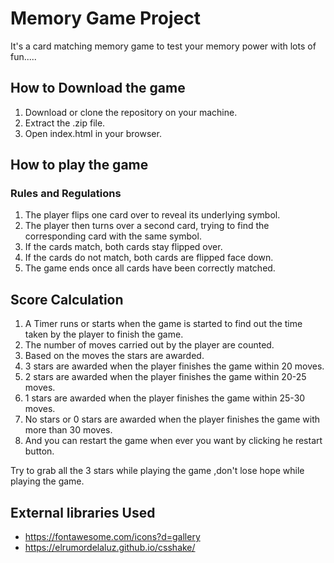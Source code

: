 # Memory Game Project

It's a card matching memory game to test your memory power with lots of fun.....

## How to Download the game

1. Download or clone the repository on your machine.
2. Extract the .zip file.
3. Open index.html in your browser.

## How to play the game

### Rules and Regulations

1. The player flips one card over to reveal its underlying symbol.
2. The player then turns over a second card, trying to find the corresponding card with the same symbol.
3. If the cards match, both cards stay flipped over.
4. If the cards do not match, both cards are flipped face down.
5. The game ends once all cards have been correctly matched.

## Score Calculation

1. A Timer runs or starts when the game is started to find out the time taken by the player to finish the game.
2. The number of moves carried out by the player are counted.
3. Based on the moves the stars are awarded.
4. 3 stars are awarded when the player finishes the game within 20 moves.
5. 2 stars are awarded when the player finishes the game within 20-25 moves.
6. 1 stars are awarded when the player finishes the game within 25-30 moves.
7. No stars or 0 stars are awarded when the player finishes the game with more than 30 moves.
8. And you can restart the game when ever you want by clicking he restart button.

Try to grab all the 3 stars while playing the game ,don't lose hope while playing the game.


## External libraries Used

* https://fontawesome.com/icons?d=gallery
* https://elrumordelaluz.github.io/csshake/